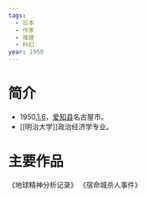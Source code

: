 ```yaml
---
tags:
  - 日本
  - 作家
  - 推理
  - 科幻
year: 1950
---
```

# 简介

- 1950[.1.6](2024-01-06.md)，[爱知县](爱知县.md)名古屋市。
- [[明治大学]]政治经济学专业。
# 主要作品

《地球精神分析记录》
《宿命城杀人事件》